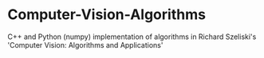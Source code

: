 # Computer-Vision-Algorithms
C++ and Python (numpy) implementation of algorithms in Richard Szeliski's 'Computer Vision: Algorithms and Applications'
